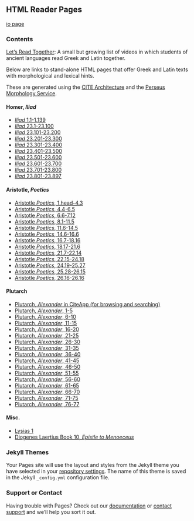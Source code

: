 ## HTML Reader Pages

[io page](https://furman-university-editions.github.io/Readers/)

### Contents

[Let’s Read Together](lets_read.md): A small but growing list of videos in which students of ancient languages read Greek and Latin together.

Below are links to stand-alone HTML pages that offer Greek and Latin texts with morphological and lexical hints.

These are generated using the [CITE Architecture](http://cite-architecture.org) and the [Perseus Morphology Service](https://sites.tufts.edu/perseusupdates/2012/11/01/morphology-service-beta/).

#### Homer, *Iliad*

- [*Iliad* 1.1-1.139](Iliad/Iliad_1_part1.html)
- [*Iliad* 23.1-23.100](Iliad/Iliad_23_1.html)
- [*Iliad* 23.101-23.200](Iliad/Iliad_23_2.html)
- [*Iliad* 23.201-23.300](Iliad/Iliad_23_3.html)
- [*Iliad* 23.301-23.400](Iliad/Iliad_23_4.html)
- [*Iliad* 23.401-23.500](Iliad/Iliad_23_5.html)
- [*Iliad* 23.501-23.600](Iliad/Iliad_23_6.html)
- [*Iliad* 23.601-23.700](Iliad/Iliad_23_7.html)
- [*Iliad* 23.701-23.800](Iliad/Iliad_23_8.html)
- [*Iliad* 23.801-23.897](Iliad/Iliad_23_9.html)

#### Aristotle, *Poetics*

- [Aristotle *Poetics*, 1.head-4.3](Aristotle/Aristotle_Poetics0.html)
- [Aristotle *Poetics*, 4.4-6.5](Aristotle/Aristotle_Poetics1.html)
- [Aristotle *Poetics*, 6.6-7.12](Aristotle/Aristotle_Poetics2.html)
- [Aristotle *Poetics*, 8.1-11.5](Aristotle/Aristotle_Poetics3.html)
- [Aristotle *Poetics*, 11.6-14.5](Aristotle/Aristotle_Poetics4.html)
- [Aristotle *Poetics*, 14.6-16.6](Aristotle/Aristotle_Poetics5.html)
- [Aristotle *Poetics*, 16.7-18.16](Aristotle/Aristotle_Poetics6.html)
- [Aristotle *Poetics*, 18.17-21.6](Aristotle/Aristotle_Poetics7.html)
- [Aristotle *Poetics*, 21.7-22.14](Aristotle/Aristotle_Poetics8.html)
- [Aristotle *Poetics*, 22.15-24.18](Aristotle/Aristotle_Poetics9.html)
- [Aristotle *Poetics*, 24.19-25.27](Aristotle/Aristotle_Poetics10.html)
- [Aristotle *Poetics*, 25.28-26.15](Aristotle/Aristotle_Poetics11.html)
- [Aristotle *Poetics*, 26.16-26.16](Aristotle/Aristotle_Poetics12.html)

#### Plutarch

- [Plutarch, *Alexander* in CiteApp (for browsing and searching)](Plutarch/citeApp.html)
- [Plutarch, *Alexander*, 1-5 ](Plutarch/Plut_Alex_1_5.html)
- [Plutarch, *Alexander*, 6-10](Plutarch/Plut_Alex_6_10.html)
- [Plutarch, *Alexander*, 11-15](Plutarch/Plut_Alex_11–15.html)
- [Plutarch, *Alexander*, 16-20](Plutarch/Plut_Alex_16–20.html)
- [Plutarch, *Alexander*, 21-25](Plutarch/Plut_Alex_21–25.html)
- [Plutarch, *Alexander*, 26-30](Plutarch/Plut_Alex_26–30.html)
- [Plutarch, *Alexander*, 31-35](Plutarch/Plut_Alex_31–35.html)
- [Plutarch, *Alexander*, 36-40](Plutarch/Plut_Alex_36–40.html)
- [Plutarch, *Alexander*, 41-45](Plutarch/Plut_Alex_41–45.html)
- [Plutarch, *Alexander*, 46-50](Plutarch/Plut_Alex_46–50.html)
- [Plutarch, *Alexander*, 51-55](Plutarch/Plut_Alex_51–55.html)
- [Plutarch, *Alexander*, 56-60](Plutarch/Plut_Alex_56–60.html)
- [Plutarch, *Alexander*, 61-65](Plutarch/Plut_Alex_61–65.html)
- [Plutarch, *Alexander*, 66-70](Plutarch/Plut_Alex_66–70.html)
- [Plutarch, *Alexander*, 71-75](Plutarch/Plut_Alex_71–75.html)
- [Plutarch, *Alexander*, 76-77](Plutarch/Plut_Alex_76–77.html)

#### Misc.

- [Lysias 1](Misc/lysias_1.html)
- [Diogenes Laertius Book 10, *Epistle to Menoeceus*](Misc/diogenes_menoeceus.html)


### Jekyll Themes

Your Pages site will use the layout and styles from the Jekyll theme you have selected in your [repository settings](https://github.com/Furman-University-Editions/Readers/settings). The name of this theme is saved in the Jekyll `_config.yml` configuration file.

### Support or Contact

Having trouble with Pages? Check out our [documentation](https://help.github.com/categories/github-pages-basics/) or [contact support](https://github.com/contact) and we’ll help you sort it out.
